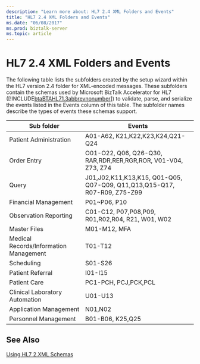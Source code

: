 ```yaml
---
description: "Learn more about: HL7 2.4 XML Folders and Events"
title: "HL7 2.4 XML Folders and Events"
ms.date: "06/08/2017"
ms.prod: biztalk-server
ms.topic: article
---
```

# HL7 2.4 XML Folders and Events
The following table lists the subfolders created by the setup wizard within the HL7 version 2.4 folder for XML-encoded messages. These subfolders contain the schemas used by Microsoft BizTalk Accelerator for HL7 ([!INCLUDE[btaBTAHL71.3abbrevnonumber](../../includes/btabtahl71-3abbrevnonumber-md.md)]) to validate, parse, and serialize the events listed in the Events column of this table. The subfolder names describe the types of events these schemas support.  
  
|Sub folder|Events|  
|----------------|------------|  
|Patient Administration|A01-A62, K21,K22,K23,K24,Q21-Q24|  
|Order Entry|O01-O22, Q06, Q26-Q30, RAR,RDR,RER,RGR,ROR, V01-V04, Z73, Z74|  
|Query|J01,J02,K11,K13,K15, Q01-Q05, Q07-Q09, Q11,Q13,Q15-Q17, R07-R09, Z75-Z99|  
|Financial Management|P01~P06, P10|  
|Observation Reporting|C01-C12, P07,P08,P09, R01,R02,R04, R21, W01, W02|  
|Master Files|M01-M12, MFA|  
|Medical Records/Information Management|T01-T12|  
|Scheduling|S01-S26|  
|Patient Referral|I01-I15|  
|Patient Care|PC1-PCH, PCJ,PCK,PCL|  
|Clinical Laboratory Automation|U01-U13|  
|Application Management|N01,N02|  
|Personnel Management|B01-B06, K25,Q25|  
  
## See Also  
 [Using HL7 2.XML Schemas](../../adapters-and-accelerators/accelerator-hl7/using-hl7-2-xml-schemas.md)
